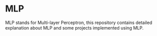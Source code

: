 # MLP
MLP stands for Multi-layer Perceptron, this repository contains detailed explanation about MLP and some projects implemented using MLP.
